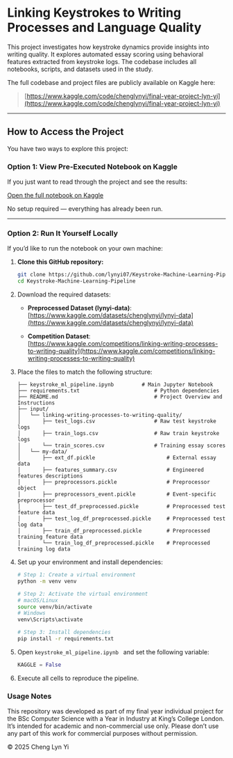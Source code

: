 # Linking Keystrokes to Writing Processes and Language Quality

This project investigates how keystroke dynamics provide insights into writing quality. It explores automated essay scoring using behavioral features extracted from keystroke logs. The codebase includes all notebooks, scripts, and datasets used in the study.

The full codebase and project files are publicly available on Kaggle here:  
> [https://www.kaggle.com/code/chenglynyi/final-year-project-lyn-yi](https://www.kaggle.com/code/chenglynyi/final-year-project-lyn-yi)

---

## How to Access the Project

You have two ways to explore this project:

### Option 1: View Pre-Executed Notebook on Kaggle

If you just want to read through the project and see the results:

[Open the full notebook on Kaggle](https://www.kaggle.com/code/chenglynyi/keystroke-machine-pipeline)  

No setup required — everything has already been run.

---

### Option 2: Run It Yourself Locally

If you’d like to run the notebook on your own machine:
1. **Clone this GitHub repository:**
   ```bash
   git clone https://github.com/lynyi07/Keystroke-Machine-Learning-Pipeline.git
   cd Keystroke-Machine-Learning-Pipeline

2. Download the required datasets:
   - **Preprocessed Dataset (lynyi-data)**:  
     [https://www.kaggle.com/datasets/chenglynyi/lynyi-data](https://www.kaggle.com/datasets/chenglynyi/lynyi-data)

   - **Competition Dataset**:  
     [https://www.kaggle.com/competitions/linking-writing-processes-to-writing-quality](https://www.kaggle.com/competitions/linking-writing-processes-to-writing-quality)

3. Place the files to match the following structure:
    ```
    ├── keystroke_ml_pipeline.ipynb         # Main Jupyter Notebook
    ├── requirements.txt                        # Python dependencies
    ├── README.md                               # Project Overview and Instructions
    ├── input/
    │   └── linking-writing-processes-to-writing-quality/
    │       ├── test_logs.csv                   # Raw test keystroke logs
    │       ├── train_logs.csv                  # Raw train keystroke logs
    │       └── train_scores.csv                # Training essay scores
    │   └── my-data/
    │       ├── ext_df.pickle                       # External essay data
    │       ├── features_summary.csv                # Engineered features descriptions 
    │       ├── preprocessors.pickle                # Preprocessor object
    │       ├── preprocessors_event.pickle          # Event-specific preprocessor 
    │       ├── test_df_preprocessed.pickle         # Preprocessed test feature data
    │       ├── test_log_df_preprocessed.pickle     # Preprocessed test log data
    │       ├── train_df_preprocessed.pickle        # Preprocessed training feature data
    │       └── train_log_df_preprocessed.pickle    # Preprocessed training log data

4. Set up your environment and install dependencies:
    ```bash
    # Step 1: Create a virtual environment
    python -m venv venv

    # Step 2: Activate the virtual environment
    # macOS/Linux
    source venv/bin/activate
    # Windows
    venv\Scripts\activate

    # Step 3: Install dependencies
    pip install -r requirements.txt

5. Open `keystroke_ml_pipeline.ipynb ` and set the following variable:
   ```python
   KAGGLE = False
6. Execute all cells to reproduce the pipeline.

### Usage Notes

This repository was developed as part of my final year individual project for the BSc Computer Science with a Year in Industry at King’s College London.
It’s intended for academic and non-commercial use only. Please don’t use any part of this work for commercial purposes without permission.

© 2025 Cheng Lyn Yi

